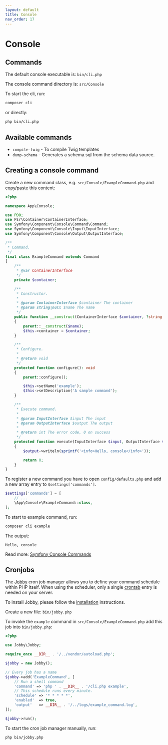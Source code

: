 ```yaml
---
layout: default
title: Console
nav_order: 17
---
```


# Console

## Commands

The default console executable is: `bin/cli.php`

The console command directory is: `src/Console` 

To start the cli, run:

``` bash
composer cli
```

or directly:

``` bash
php bin/cli.php
```

## Available commands

* `compile-twig` - To compile Twig templates
* `dump-schema` - Generates a schema.sql from the schema data source.

## Creating a console command

Create a new command class, e.g. `src/Console/ExampleCommand.php` and copy/paste this content:

```php
<?php

namespace App\Console;

use PDO;
use Psr\Container\ContainerInterface;
use Symfony\Component\Console\Command\Command;
use Symfony\Component\Console\Input\InputInterface;
use Symfony\Component\Console\Output\OutputInterface;

/**
 * Command.
 */
final class ExampleCommand extends Command
{
    /**
     * @var ContainerInterface
     */
    private $container;

    /**
     * Constructor.
     *
     * @param ContainerInterface $container The container
     * @param string|null $name The name
     */
    public function __construct(ContainerInterface $container, ?string $name = null)
    {
        parent::__construct($name);
        $this->container = $container;
    }

    /**
     * Configure.
     *
     * @return void
     */
    protected function configure(): void
    {
        parent::configure();

        $this->setName('example');
        $this->setDescription('A sample command');
    }

    /**
     * Execute command.
     *
     * @param InputInterface $input The input
     * @param OutputInterface $output The output
     *
     * @return int The error code, 0 on success
     */
    protected function execute(InputInterface $input, OutputInterface $output): int
    {
        $output->writeln(sprintf('<info>Hello, console</info>'));

        return 0;
    }
}
```

To register a new command you have to open `config/defaults.php` 
and add a new array entry to `$settings['commands']`.

```php
$settings['commands'] = [
    // ...
    \App\Console\ExampleCommand::class,
];
```

To start to example command, run:

``` bash
composer cli example
```

The output:

```
Hello, console
```

Read more: [Symfony Console Commands](https://symfony.com/doc/current/console.html)

## Cronjobs  

The [Jobby](https://github.com/jobbyphp/jobby) cron job manager allows you to define your 
command schedule within PHP itself. When using the scheduler, 
only a single [crontab](https://help.ubuntu.com/community/CronHowto) entry is needed on your server. 

To install Jobby, please follow the [installation](https://github.com/jobbyphp/jobby#getting-started) instructions.

Create a new file: `bin/jobby.php`

To invoke the `example` command in `src/Console/ExampleCommand.php` add this job into `bin/jobby.php`:

```php
<?php

use Jobby\Jobby;

require_once __DIR__ . '/../vendor/autoload.php';

$jobby = new Jobby();

// Every job has a name
$jobby->add('ExampleCommand', [
    // Run a shell command
    'command' => 'php ' . __DIR__ . '/cli.php example',
    // This schedule runs every minute.
    'schedule' => '* * * * *',
    'enabled'  => true,
    'output'   => __DIR__ . '/../logs/example_command.log',
]);

$jobby->run();

```

To start the cron job manager manually, run:

```
php bin/jobby.php
```
